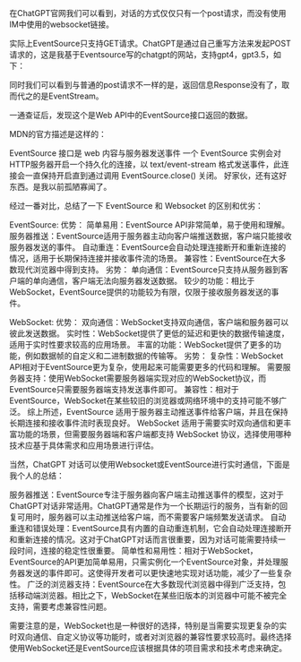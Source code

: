 在ChatGPT官网我们可以看到，对话的方式仅仅只有一个post请求，而没有使用IM中使用的websocket链接。

实际上EventSource只支持GET请求。ChatGPT是通过自己重写方法来发起POST请求的，这是我基于Eventsource写的chatgpt的网站，支持gpt4，gpt3.5，如下：

同时我们可以看到与普通的post请求不一样的是，返回信息Response没有了，取而代之的是EventStream。

一通查证后，发现这个是Web API中的EventSource接口返回的数据。

MDN的官方描述是这样的：

EventSource 接口是 web 内容与服务器发送事件 一个 EventSource 实例会对HTTP服务器开启一个持久化的连接，以 text/event-stream 格式发送事件，此连接会一直保持开启直到通过调用 EventSource.close() 关闭。
好家伙，还有这好东西。是我以前孤陋寡闻了。

经过一番对比，总结了一下 EventSource 和 Websocket 的区别和优劣：

EventSource:
优势：
简单易用：EventSource API非常简单，易于使用和理解。
服务器推送：EventSource适用于服务器主动向客户端推送数据，客户端只能接收服务器发送的事件。
自动重连：EventSource会自动处理连接断开和重新连接的情况，适用于长期保持连接并接收事件流的场景。
兼容性：EventSource在大多数现代浏览器中得到支持。
劣势：
单向通信：EventSource只支持从服务器到客户端的单向通信，客户端无法向服务器发送数据。
较少的功能：相比于WebSocket，EventSource提供的功能较为有限，仅限于接收服务器发送的事件。

WebSocket:
优势：
双向通信：WebSocket支持双向通信，客户端和服务器可以彼此发送数据。
实时性：WebSocket提供了更低的延迟和更快的数据传输速度，适用于实时性要求较高的应用场景。
丰富的功能：WebSocket提供了更多的功能，例如数据帧的自定义和二进制数据的传输等。
劣势：
复杂性：WebSocket API相对于EventSource更为复杂，使用起来可能需要更多的代码和理解。
需要服务器支持：使用WebSocket需要服务器端实现对应的WebSocket协议，而EventSource只需要服务器端支持发送事件即可。
兼容性：相对于EventSource，WebSocket在某些较旧的浏览器或网络环境中的支持可能不够广泛。
综上所述，EventSource 适用于服务器主动推送事件给客户端，并且在保持长期连接和接收事件流时表现良好。 WebSocket 适用于需要实时双向通信和更丰富功能的场景，但需要服务器端和客户端都支持 WebSocket 协议，选择使用哪种技术应基于具体需求和应用场景进行评估。


当然，ChatGPT 对话可以使用Websocket或EventSource进行实时通信，下面是我个人的总结：

服务器推送：EventSource专注于服务器向客户端主动推送事件的模型，这对于ChatGPT对话非常适用。ChatGPT通常是作为一个长期运行的服务，当有新的回复可用时，服务器可以主动推送给客户端，而不需要客户端频繁发送请求。
自动重连和错误处理：EventSource具有内置的自动重连机制，它会自动处理连接断开和重新连接的情况。这对于ChatGPT对话而言很重要，因为对话可能需要持续一段时间，连接的稳定性很重要。
简单性和易用性：相对于WebSocket，EventSource的API更加简单易用，只需实例化一个EventSource对象，并处理服务器发送的事件即可。这使得开发者可以更快速地实现对话功能，减少了一些复杂性。
广泛的浏览器支持：EventSource在大多数现代浏览器中得到广泛支持，包括移动端浏览器。相比之下，WebSocket在某些旧版本的浏览器中可能不被完全支持，需要考虑兼容性问题。

需要注意的是，WebSocket也是一种很好的选择，特别是当需要实现更复杂的实时双向通信、自定义协议等功能时，或者对浏览器的兼容性要求较高时。最终选择使用WebSocket还是EventSource应该根据具体的项目需求和技术考虑来确定。

